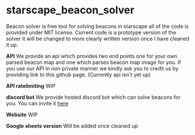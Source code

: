 # starscape_beacon_solver

Beacon solver is free tool for solving beacons in starscape all of the code is provided under MIT license. Current code is a prototype version of the solver it will be changed to more clearly written version once I have cleaned it up.

**API**
We provide an api which provides two end points one for your own parsed beacon map and one which parses beacon map image for you. If you use our API in non private manner we kindly ask you to credit us by providing link to this github page. (Currently api isn't yet up)

**API ratelimiting**
WIP

**discord bot**
We provide hosted discord bot which can solve beacons for you. You can invite it [here](https://discord.com/api/oauth2/authorize?client_id=814130510544502835&permissions=277025704000&scope=bot%20applications.commands)

**Website**
WIP

**Google sheets version**
Will be added once cleaned up









